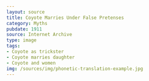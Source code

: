 ```yaml
---
layout: source
title: Coyote Marries Under False Pretenses
category: Myths
pubdate: 1911
source: Internet Archive
type: image
tags:
- Coyote as trickster
- Coyote marries daughter 
- Coyote and women 
img: /sources/img/phonetic-translation-example.jpg
---
```

